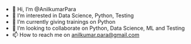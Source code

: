 - 👋 Hi, I’m @AnilkumarPara
- 👀 I’m interested in Data Science, Python, Testing
- 🌱 I’m currently giving trainings on Python
- 💞️ I’m looking to collaborate on Python, Data Science, ML and Testing
- 📫 How to reach me on anilkumar.para@gmail.com

<!---
AnilkumarPara/AnilkumarPara is a ✨ special ✨ repository because its `README.md` (this file) appears on your GitHub profile.
You can click the Preview link to take a look at your changes.
--->
